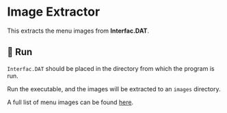 # Image Extractor

This extracts the menu images from **Interfac.DAT**.

## :runner: Run

`Interfac.DAT` should be placed in the directory from which the program is run.

Run the executable, and the images will be extracted to an `images` directory.

A full list of menu images can be found [here](/docs/research/interface_images.md).

